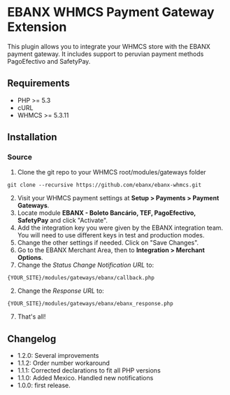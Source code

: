 ﻿# EBANX WHMCS Payment Gateway Extension

This plugin allows you to integrate your WHMCS store with the EBANX payment gateway.
It includes support to peruvian payment methods PagoEfectivo and SafetyPay.

## Requirements

* PHP >= 5.3
* cURL
* WHMCS >= 5.3.11

## Installation
### Source
1. Clone the git repo to your WHMCS root/modules/gateways folder
```
git clone --recursive https://github.com/ebanx/ebanx-whmcs.git
```
2. Visit your WHMCS payment settings at **Setup > Payments > Payment Gateways**.
3. Locate module **EBANX - Boleto Bancário, TEF, PagoEfectivo, SafetyPay** and click "Activate".
4. Add the integration key you were given by the EBANX integration team. You will need to use different keys in test and production modes.
5. Change the other settings if needed. Click on "Save Changes".
6. Go to the EBANX Merchant Area, then to **Integration > Merchant Options**.
  1. Change the _Status Change Notification URL_ to:
```
{YOUR_SITE}/modules/gateways/ebanx/callback.php
```
  2. Change the _Response URL_ to:
```
{YOUR_SITE}/modules/gateways/ebanx/ebanx_response.php
```
7. That's all!

## Changelog
* 1.2.0: Several improvements
* 1.1.2: Order number workaround
* 1.1.1: Corrected declarations to fit all PHP versions
* 1.1.0: Added Mexico. Handled new notifications
* 1.0.0: first release.